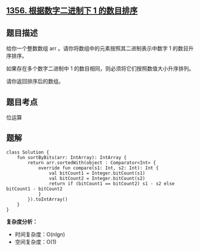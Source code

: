 ## [1356. 根据数字二进制下 1 的数目排序](https://leetcode.cn/problems/sort-integers-by-the-number-of-1-bits/description/)

## 题目描述

给你一个整数数组 arr 。请你将数组中的元素按照其二进制表示中数字 1 的数目升序排序。

如果存在多个数字二进制中 1 的数目相同，则必须将它们按照数值大小升序排列。

请你返回排序后的数组。

## 题目考点

位运算

## 题解
 
```
class Solution {
    fun sortByBits(arr: IntArray): IntArray {
        return arr.sortedWith(object : Comparator<Int> {
            override fun compare(s1: Int, s2: Int): Int {
                val bitCount1 = Integer.bitCount(s1)
                val bitCount2 = Integer.bitCount(s2)
                return if (bitCount1 == bitCount2) s1 - s2 else bitCount1 - bitCount2
            }
        }).toIntArray()
    }
}
```

**复杂度分析：**

- 时间复杂度：O(nlgn)
- 空间复杂度：O(1) 
